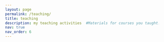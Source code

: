 ```yaml
---
layout: page
permalink: /teaching/
title: teaching
description: my teaching activities  #Materials for courses you taught. Replace this text with your description.
nav: true
nav_order: 6
---
```


<!-- For now, this page is assumed to be a static description of your courses. You can convert it to a collection similar to `_projects/` so that you can have a dedicated page for each course.

Organize your courses by years, topics, or universities, however you like! -->
